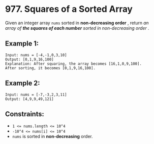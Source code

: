 ﻿# 977. Squares of a Sorted Array

Given an integer array `nums` sorted in **non-decreasing order** , return _an array of **the squares of each number** sorted in non-decreasing order_ .


## Example 1:

```
Input: nums = [-4,-1,0,3,10]
Output: [0,1,9,16,100]
Explanation: After squaring, the array becomes [16,1,0,9,100].
After sorting, it becomes [0,1,9,16,100].
```

## Example 2:

```
Input: nums = [-7,-3,2,3,11]
Output: [4,9,9,49,121]
```
 
## Constraints:

 - `1 <= nums.length <= 10^4`
 - `-10^4 <= nums[i] <= 10^4`
 - `nums` is sorted in **non-decreasing** order.
